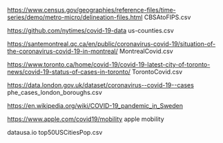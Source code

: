 



https://www.census.gov/geographies/reference-files/time-series/demo/metro-micro/delineation-files.html
CBSAtoFIPS.csv

https://github.com/nytimes/covid-19-data
us-counties.csv

https://santemontreal.qc.ca/en/public/coronavirus-covid-19/situation-of-the-coronavirus-covid-19-in-montreal/
MontrealCovid.csv

https://www.toronto.ca/home/covid-19/covid-19-latest-city-of-toronto-news/covid-19-status-of-cases-in-toronto/
TorontoCovid.csv

https://data.london.gov.uk/dataset/coronavirus--covid-19--cases
phe_cases_london_boroughs.csv

https://en.wikipedia.org/wiki/COVID-19_pandemic_in_Sweden


https://www.apple.com/covid19/mobility
apple mobility

datausa.io
top50USCitiesPop.csv